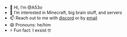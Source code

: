 - 👋 Hi, I’m @A53o
- 👀 I’m interested in Minecraft, big brain stuff, and servers
- 📫 Reach out to me with [discord](https://discord.gg/nN7W2vTkb9) or by [email](contact.sirpancakes@gmail.com)
- 😄 Pronouns: he/him 
- ⚡ Fun fact: I exsist 🤓

<!---
A53o/A53o is a ✨ special ✨ repository because its `README.md` (this file) appears on your GitHub profile.
You can click the Preview link to take a look at your changes.
--->
